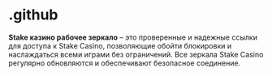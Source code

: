 # .github
**Stake казино рабочее зеркало** – это проверенные и надежные ссылки для доступа к Stake Casino, позволяющие обойти блокировки и наслаждаться всеми играми без ограничений. Все зеркала Stake Casino регулярно обновляются и обеспечивают безопасное соединение.
